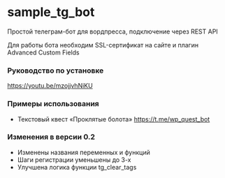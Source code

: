 # sample_tg_bot
Простой телеграм-бот для вордпресса, подключение через REST API

Для работы бота необходим SSL-сертификат на сайте и плагин Advanced Custom Fields

### Руководство по установке

https://youtu.be/mzojjvhNiKU

### Примеры использования

* Текстовый квест «Проклятые болота» https://t.me/wp_quest_bot

### Изменения в версии 0.2

* Изменены названия переменных и функций
* Шаги регистрации уменьшены до 3-х
* Улучшена логика функции tg_clear_tags
